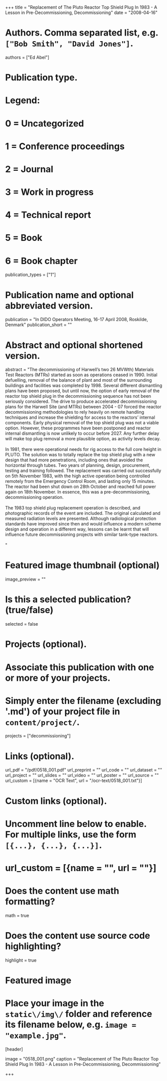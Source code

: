 +++
title = "Replacement of The Pluto Reactor Top Shield Plug In 1983 - A Lesson in Pre-Decommissioning, Decommissioning" 
date = "2008-04-16"

# Authors. Comma separated list, e.g. `["Bob Smith", "David Jones"]`.
authors = ["Ed Abel"]

# Publication type.
# Legend:
# 0 = Uncategorized
# 1 = Conference proceedings
# 2 = Journal
# 3 = Work in progress
# 4 = Technical report
# 5 = Book
# 6 = Book chapter
publication_types = ["1"]

# Publication name and optional abbreviated version.
publication = "In DIDO Operators Meeting, 16-17 April 2008, Roskilde, Denmark"
publication_short = ""

# Abstract and optional shortened version.
abstract = "The decommissioning of Harwell’s two 26 MVWth) Materials Test Reactors (MTRs) started as soon as operations ceased in 1990. Initial defuelling, removal of the balance of plant and most of the surrounding buildings and facilities was completed by 1998. Several different dismantling plans have been proposed, but until now, the option of early removal of the reactor top shield plug in the decommissioning sequence has not been seriously considered. The drive to produce accelerated decommissioning plans for the Harwell Site (and MTRs) between 2004 - 07 forced the reactor decommissioning methodologies to rely heavily on remote handling techniques and increase the shielding for access to the reactors’ internal components. Early physical removal of the top shield plug was not a viable option. However, these programmes have been postponed and reactor internal dismantling is now unlikely to occur before 2027. Any further delay will make top plug removal a more plausible option, as activity levels decay.<br><br>In 1981, there were operational needs for rig access to the full core height in PLUTO. The solution was to totally replace the top shield plug with a new design that had more penetrations, including ones that avoided the horizontal through tubes. Two years of planning, design, procurement, testing and training followed. The replacement was carried out successfully on 5th November 1983, with the high active operation being controlled remotely from the Emergency Control Room, and lasting only 15 minutes. The reactor had been shut down on 28th October and reached full power again on 18th November. In essence, this was a pre-decommissioning, decommissioning operation.<br><br>The 1983 top shield plug replacement operation is described, and photographic records of the event are included. The original calculated and measured radiation levels are presented. Although radiological protection standards have improved since then and would influence a modern scheme design and operation in a different way, lessons can be learnt that will influence future decommissioning projects with similar tank-type reactors.<br><br>"

# Featured image thumbnail (optional)
image_preview = ""

# Is this a selected publication? (true/false)
selected = false

# Projects (optional).
#   Associate this publication with one or more of your projects.
#   Simply enter the filename (excluding '.md') of your project file in `content/project/`.
projects = ["decommissioning"]

# Links \(optional\).

url_pdf = "/pdf/0518_001.pdf"
url_preprint = ""
url_code = ""
url_dataset = ""
url_project = ""
url_slides = ""
url_video = ""
url_poster = ""
url_source = ""
url_custom = [{name = "OCR Text", url = "/ocr-text/0518_001.txt"}] 

# Custom links (optional).
#   Uncomment line below to enable. For multiple links, use the form `[{...}, {...}, {...}]`.
# url_custom = [{name = "", url = ""}]

# Does the content use math formatting?
math = true

# Does the content use source code highlighting?
highlight = true

# Featured image
# Place your image in the `static\/img\/` folder and reference its filename below, e.g. `image = "example.jpg"`.
[header]

image = "0518_001.png"
caption = "Replacement of The Pluto Reactor Top Shield Plug In 1983 - A Lesson in Pre-Decommissioning, Decommissioning"

+++
